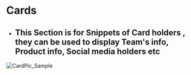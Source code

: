 # Cards
* ## This Section is for Snippets of Card holders , they can be used to display Team's info, Product info, Social media holders etc
![CardPic_Sample](https://i.paste.pics/AHJ0G.png)
